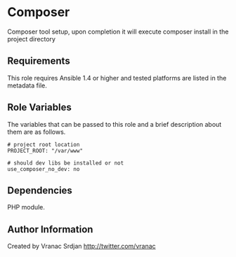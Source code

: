 Composer
========

Composer tool setup, upon completion it will 
execute composer install in the project directory

Requirements
------------

This role requires Ansible 1.4 or higher and tested platforms are listed in the metadata file.

Role Variables
--------------

The variables that can be passed to this role and a brief description about
them are as follows.

    # project root location
    PROJECT_ROOT: "/var/www"
    
    # should dev libs be installed or not
    use_composer_no_dev: no

Dependencies
------------

PHP module.


Author Information
------------------

Created by Vranac Srdjan http://twitter.com/vranac
